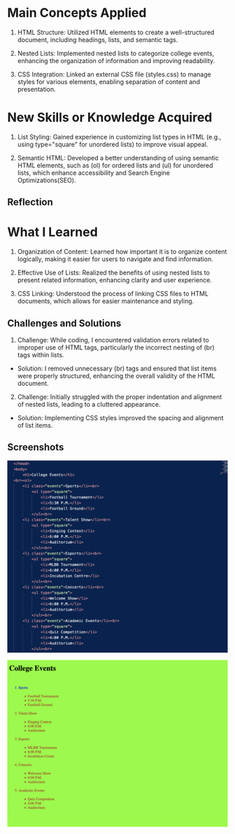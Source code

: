 # Main Concepts Applied

1. HTML Structure: Utilized HTML elements to create a well-structured document, including headings, lists, and semantic tags.

2. Nested Lists: Implemented nested lists to categorize college events, enhancing the organization of information and improving readability.

3. CSS Integration: Linked an external CSS file (styles.css) to manage styles for various elements, enabling separation of content and presentation.


# New Skills or Knowledge Acquired

1. List Styling: Gained experience in customizing list types in HTML (e.g., using type="square" for unordered lists) to improve visual appeal.

2. Semantic HTML: Developed a better understanding of using semantic HTML elements, such as (ol) for ordered lists and (ul) for unordered lists, which enhance accessibility and Search Engine Optimizations(SEO).


## Reflection
# What I Learned

1. Organization of Content: Learned how important it is to organize content logically, making it easier for users to navigate and find information.

2. Effective Use of Lists: Realized the benefits of using nested lists to present related information, enhancing clarity and user experience.

3. CSS Linking: Understood the process of linking CSS files to HTML documents, which allows for easier maintenance and styling.


## Challenges and Solutions

1. Challenge: While coding, I encountered validation errors related to improper use of HTML tags, particularly the incorrect nesting of (br) tags within lists.
* Solution: I removed unnecessary (br) tags and ensured that list items were properly structured, enhancing the overall validity of the HTML document.

2. Challenge: Initially struggled with the proper indentation and alignment of nested lists, leading to a cluttered appearance.
* Solution: Implementing CSS styles improved the spacing and alignment of list items.


## Screenshots

![1](1.png)

![2](2.png)



